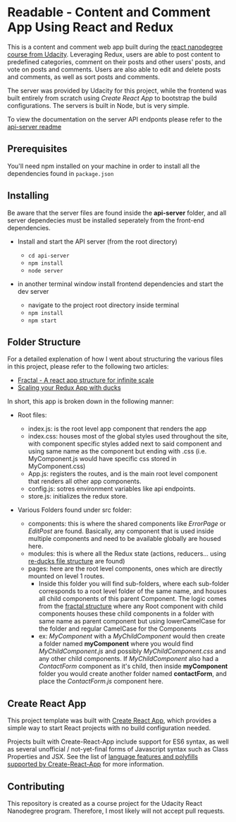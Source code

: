 # Readable - Content and Comment App Using React and Redux
This is a content and comment web app built during the [react nanodegree course from Udacity](https://www.udacity.com/course/react-nanodegree--nd019). Leveraging Redux, users are able to post content to predefined categories, comment on their posts and other users' posts, and vote on posts and comments. Users are also able to edit and delete posts and comments, as well as sort posts and comments.

The server was provided by Udacity for this project, while the frontend was built entirely from scratch using _Create React App_ to bootstrap the build configurations. The servers is built in Node, but is very simple.

To view the documentation on the server API endponts please refer to the [api-server readme](/api-server)

## Prerequisites
You'll need npm installed on your machine in order to install all the dependencies found in `package.json`

## Installing
Be aware that the server files are found inside the **api-server** folder, and all server dependecies must be installed seperately from the front-end dependencies.

* Install and start the API server (from the root directory)
  * `cd api-server`
  * `npm install`
  * `node server`

* in another terminal window install frontend dependencies and start the dev server
  * navigate to the project root directory inside terminal
  * `npm install`
  * `npm start`

## Folder Structure
For a detailed explenation of how I went about structuring the various files in this project, please refer to the following two articles:
* [Fractal - A react app structure for infinite scale](https://hackernoon.com/fractal-a-react-app-structure-for-infinite-scale-4dab943092af)
* [Scaling your Redux App with ducks](https://medium.freecodecamp.org/scaling-your-redux-app-with-ducks-6115955638be)

In short, this app is broken down in the following manner:
* Root files:
  * index.js: is the root level app component that renders the app
  * index.css: houses most of the global styles used throughout the site, with component specific styles added next to said component and using same name as the component but ending with .css (i.e. MyComponent.js would have specific css stored in MyComponent.css)
  * App.js: registers the routes, and is the main root level component that renders all other app components.
  * config.js: sotres environment variables like api endpoints.
  * store.js: initializes the redux store.

* Various Folders found under src folder:
  * components: this is where the shared components like _ErrorPage_ or _EditPost_ are found. Basically, any component that is used inside multiple components and need to be available globally are housed here.
  * modules: this is where all the Redux state (actions, reducers... using [re-ducks file structure](https://medium.freecodecamp.org/scaling-your-redux-app-with-ducks-6115955638be) are found)
  * pages: here are the root level components, ones which are directly mounted on level 1 routes.
    * Inside this folder you will find sub-folders, where each sub-folder corresponds to a root level folder of the same name, and houses all child components of this parent Component. The logic comes from the [fractal structure](https://hackernoon.com/fractal-a-react-app-structure-for-infinite-scale-4dab943092af) where any Root component with child components houses these child components in a folder with same name as parent component but using lowerCamelCase for the folder and regular CamelCase for the Components
    * ex: _MyComponent_ with a _MyChildComponent_ would then create a folder named **myComponent** where you would find _MyChildComponent.js_ and possibly _MyChildComponent.css_ and any other child components. If _MyChildComponent_ also had a _ContactForm_ component as it's child, then inside **myComponent** folder you would create another folder named **contactForm**, and place the _ContactForm.js_ component here.



## Create React App
This project template was built with [Create React App](https://github.com/facebookincubator/create-react-app), which provides a simple way to start React projects with no build configuration needed.

Projects built with Create-React-App include support for ES6 syntax, as well as several unofficial / not-yet-final forms of Javascript syntax such as Class Properties and JSX.  See the list of [language features and polyfills supported by Create-React-App](https://github.com/facebookincubator/create-react-app/blob/master/packages/react-scripts/template/README.md#supported-language-features-and-polyfills) for more information.


## Contributing
This repository is created as a course project for the Udacity React Nanodegree program. Therefore, I most likely will not accept pull requests.



